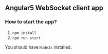 ## Angular5 WebSocket client app

### How to start the app?

1. `npm install`
2. `npm run start`

You should have `NodeJs` installed.